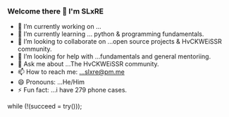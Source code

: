 ### Welcome there 👋 I'm SLxRE

- 🔭 I’m currently working on ...
- 🌱 I’m currently learning ... python & programming fundamentals.
- 👯 I’m looking to collaborate on ...open source projects & HvCKWEiSSR community.
- 🤔 I’m looking for help with ...fundamentals and general mentoriing.
- 💬 Ask me about ...The HvCKWEiSSR community.
- 📫 How to reach me: ...slxre@pm.me
- 😄 Pronouns: ...He/Him
- ⚡ Fun fact: ...i have 279 phone cases.

while (!(succeed = try()));